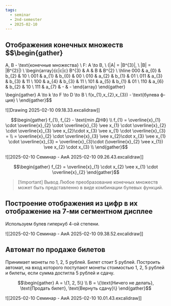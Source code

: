 ```yaml
---
tags:
  - seminar
  - 2nd-semester
  - 2025-02-10
---
```

 ## Отображения конечных множеств $$\begin{gather}
A, B - \text{конечные множества} \\ F: A \to B, \ (|A| = |B^{3}|, \ |B| = |B^{2}|) \\ \begin{array}{c|c|c}
B^{3} & A & B & B^{2} \\
\hline 000 & a_{0} & b_{2} & 10 \\
001 & a_{1} & b_{0} & 00 \\
010 & a_{2} & b_{1} & 01 \\
011 & a_{3} & b_{3} & 11 \\
100 & a_{4} & b_{3} & 11 \\
101 & a_{5} & b_{1} & 01 \\
110 & a_{6} & b_{2} & 10 \\
111 & a_{7} & - & -
\end{array} \end{gather}$$
$$\begin{gather}
A \to k \to F \to D \to B \\
f(x_{1},x_{2},x_{3}) - \text{булева ф-ция} \\
\end{gather}$$

![[Drawing 2025-02-10 09.18.33.excalidraw]]

$$\begin{gather}
f_{1}, f_{2} - \text{min ДНФ} \\
f_{1} = \overline{x}_{1} \cdot \overline{x}_{2} \cdot \overline{x}_{3} \vee x_{1} \cdot \overline{x}_{2} \cdot \overline{x}_{3} \vee x_{2}\cdot x_{3} \vee x_{1} \cdot \overline{x}_{3} = \\
= \overline{x}_{2} \cdot \overline{x}_{3} \vee x_{2}\cdot x_{3} \vee x_{1} \cdot \overline{x}_{3} = \overline{x}_{3}\cdot (\overline{x}_{2} \vee x_{1}) \vee x_{2} \cdot x_{3} \\
\end{gather}$$

![[2025-02-10 Семинар - АиА 2025-02-10 09.26.43.excalidraw]]

$$\begin{gather}
f_{2} = \overline{x}_{1} \cdot x_{2} \vee x_{1} \cdot \overline{x}_{2}
\end{gather}$$

> [!important] Вывод
> Любое преобразование конечных множеств может быть представленно в виде комбинации булевых функций.

## Построение отображения из цифр в их отображение на 7-ми сегментном дисплее

Используем булев гиперкуб 4-ой степени.

![[2025-02-10 Семинар - АиА 2025-02-10 09.38.52.excalidraw]]

## Автомат по продаже билетов

Принимает монеты по 1, 2, 5 рублей. Билет стоит 5 рублей.
Построить автомат, на вход которого поступают монеты стоимостью 1, 2, 5 рублей и билеты, если сумма достигла 5 рублей и сдачу.

$$\begin{gather}
A = \{1, 2, 5\} \\
B = \{\text{Ничего не делать}, \text{Продать билет}, \text{Вернуть сдачу}\}
\end{gather}$$

![[2025-02-10 Семинар - АиА 2025-02-10 10.01.43.excalidraw]]